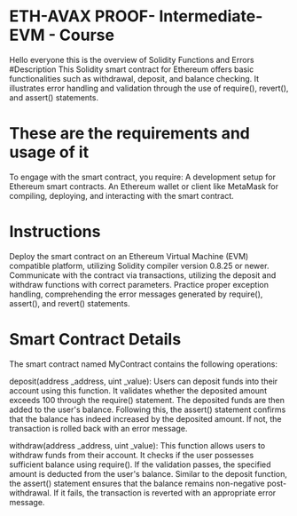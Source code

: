 # ETH-AVAX PROOF- Intermediate- EVM - Course 
Hello everyone this is the overview of Solidity Functions and Errors
#Description
This Solidity smart contract for Ethereum offers basic functionalities such as withdrawal, deposit, and balance checking. It illustrates error handling and validation through the use of require(), revert(), and assert() statements.
# These are the requirements and usage of it 
To engage with the smart contract, you require:
A development setup for Ethereum smart contracts.
An Ethereum wallet or client like MetaMask for compiling, deploying, and interacting with the smart contract.

# Instructions
Deploy the smart contract on an Ethereum Virtual Machine (EVM) compatible platform, utilizing Solidity compiler version 0.8.25 or newer.
Communicate with the contract via transactions, utilizing the deposit and withdraw functions with correct parameters.
Practice proper exception handling, comprehending the error messages generated by require(), assert(), and revert() statements.

# Smart Contract Details
The smart contract named MyContract contains the following operations:

deposit(address _address, uint _value): Users can deposit funds into their account using this function. It validates whether the deposited amount exceeds 100 through the require() statement. The deposited funds are then added to the user's balance. Following this, the assert() statement confirms that the balance has indeed increased by the deposited amount. If not, the transaction is rolled back with an error message.

withdraw(address _address, uint _value): This function allows users to withdraw funds from their account. It checks if the user possesses sufficient balance using require(). If the validation passes, the specified amount is deducted from the user's balance. Similar to the deposit function, the assert() statement ensures that the balance remains non-negative post-withdrawal. If it fails, the transaction is reverted with an appropriate error message.
